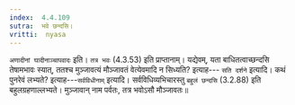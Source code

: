 ```yaml
---
index:  4.4.109
sutra:  भवे छन्दसि।
vritti:  nyasa
---
```


`अणादीनां घादीनाञ्चापवादः` इति। `तत्र भवः` (4.3.53) इति प्राप्तानाम्। यद्येवम्, यता बाधितत्वाच्छन्दसि तेषामभावः स्यात्, ततश्च मुञ्जावत्यं मौञ्जावतं वेत्येवमादि न सिध्यति? इत्याह--- `सति दर्शने` इत्यादि। कथं पुनरेवं लभ्यते? इत्याह---`सर्वविधीनाम्` इत्यादि। सर्वविधिव्यभिचारस्तु `बहुलं छन्दसि` (3.2.88) इति बहुलग्रहणाल्लभ्यते। मुञ्जावान् नाम पर्वतः, तत्र भवोऽसौ मौञ्जावतः॥
